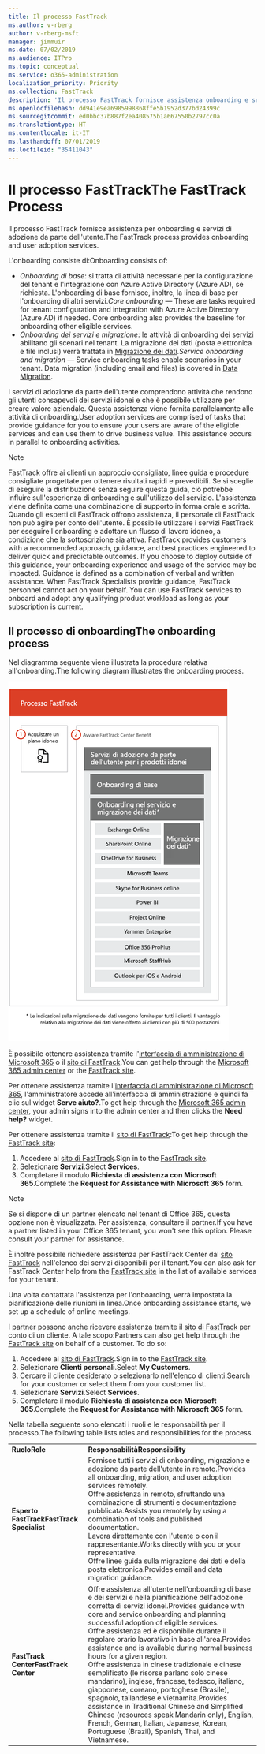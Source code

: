 ```yaml
---
title: Il processo FastTrack
ms.author: v-rberg
author: v-rberg-msft
manager: jimmuir
ms.date: 07/02/2019
ms.audience: ITPro
ms.topic: conceptual
ms.service: o365-administration
localization_priority: Priority
ms.collection: FastTrack
description: 'Il processo FastTrack fornisce assistenza onboarding e servizi di adozione da parte dell’utente. '
ms.openlocfilehash: dd941e9ea6985998868ffe5b1952d377bd24399c
ms.sourcegitcommit: ed0bbc37b887f2ea408575b1a667550b2797cc0a
ms.translationtype: HT
ms.contentlocale: it-IT
ms.lasthandoff: 07/01/2019
ms.locfileid: "35411043"
---
```

# <a name="the-fasttrack-process"></a><span data-ttu-id="0f205-103">Il processo FastTrack</span><span class="sxs-lookup"><span data-stu-id="0f205-103">The FastTrack Process</span></span>

<span data-ttu-id="0f205-104">Il processo FastTrack fornisce assistenza per onboarding e servizi di adozione da parte dell'utente.</span><span class="sxs-lookup"><span data-stu-id="0f205-104">The FastTrack process provides onboarding and user adoption services.</span></span> 
  
<span data-ttu-id="0f205-105">L'onboarding consiste di:</span><span class="sxs-lookup"><span data-stu-id="0f205-105">Onboarding consists of:</span></span>
  
- <span data-ttu-id="0f205-p101">*Onboarding di base*: si tratta di attività necessarie per la configurazione del tenant e l'integrazione con Azure Active Directory (Azure AD), se richiesta. L'onboarding di base fornisce, inoltre, la linea di base per l'onboarding di altri servizi.</span><span class="sxs-lookup"><span data-stu-id="0f205-p101">*Core onboarding* — These are tasks required for tenant configuration and integration with Azure Active Directory (Azure AD) if needed. Core onboarding also provides the baseline for onboarding other eligible services.</span></span> 
- <span data-ttu-id="0f205-p102">*Onboarding dei servizi e migrazione*: le attività di onboarding dei servizi abilitano gli scenari nel tenant. La migrazione dei dati (posta elettronica e file inclusi) verrà trattata in [Migrazione dei dati](O365-data-migration.md).</span><span class="sxs-lookup"><span data-stu-id="0f205-p102">*Service onboarding and migration* — Service onboarding tasks enable scenarios in your tenant. Data migration (including email and files) is covered in [Data Migration](O365-data-migration.md).</span></span> 
    
<span data-ttu-id="0f205-p103">I servizi di adozione da parte dell'utente comprendono attività che rendono gli utenti consapevoli dei servizi idonei e che è possibile utilizzare per creare valore aziendale. Questa assistenza viene fornita parallelamente alle attività di onboarding.</span><span class="sxs-lookup"><span data-stu-id="0f205-p103">User adoption services are comprised of tasks that provide guidance for you to ensure your users are aware of the eligible services and can use them to drive business value. This assistance occurs in parallel to onboarding activities.</span></span>
  
> [!NOTE]
> <span data-ttu-id="0f205-p104">FastTrack offre ai clienti un approccio consigliato, linee guida e procedure consigliate progettate per ottenere risultati rapidi e prevedibili. Se si sceglie di eseguire la distribuzione senza seguire questa guida, ciò potrebbe influire sull'esperienza di onboarding e sull'utilizzo del servizio. L'assistenza viene definita come una combinazione di supporto in forma orale e scritta. Quando gli esperti di FastTrack offrono assistenza, il personale di FastTrack non può agire per conto dell'utente. È possibile utilizzare i servizi FastTrack per eseguire l'onboarding e adottare un flusso di lavoro idoneo, a condizione che la sottoscrizione sia attiva. </span><span class="sxs-lookup"><span data-stu-id="0f205-p104">FastTrack provides customers with a recommended approach, guidance, and best practices engineered to deliver quick and predictable outcomes. If you choose to deploy outside of this guidance, your onboarding experience and usage of the service may be impacted. Guidance is defined as a combination of verbal and written assistance. When FastTrack Specialists provide guidance, FastTrack personnel cannot act on your behalf. You can use FastTrack services to onboard and adopt any qualifying product workload as long as your subscription is current.</span></span> 
  
## <a name="the-onboarding-process"></a><span data-ttu-id="0f205-117">Il processo di onboarding</span><span class="sxs-lookup"><span data-stu-id="0f205-117">The onboarding process</span></span>

<span data-ttu-id="0f205-118">Nel diagramma seguente viene illustrata la procedura relativa all'onboarding.</span><span class="sxs-lookup"><span data-stu-id="0f205-118">The following diagram illustrates the onboarding process.</span></span>
  
![Sequenza temporale per l'uso del vantaggio dell'onboarding](media/O365-Onboarding-Timeline.png)
  
<span data-ttu-id="0f205-120">È possibile ottenere assistenza tramite l'[interfaccia di amministrazione di Microsoft 365](https://go.microsoft.com/fwlink/?linkid=2032704) o il [sito di FastTrack](https://go.microsoft.com/fwlink/?linkid=780698).</span><span class="sxs-lookup"><span data-stu-id="0f205-120">You can get help through the [Microsoft 365 admin center](https://go.microsoft.com/fwlink/?linkid=2032704) or the [FastTrack site](https://go.microsoft.com/fwlink/?linkid=780698).</span></span> 

<span data-ttu-id="0f205-121">Per ottenere assistenza tramite l'[interfaccia di amministrazione di Microsoft 365](https://go.microsoft.com/fwlink/?linkid=2032704), l'amministratore accede all'interfaccia di amministrazione e quindi fa clic sul widget **Serve aiuto?**.</span><span class="sxs-lookup"><span data-stu-id="0f205-121">To get help through the [Microsoft 365 admin center](https://go.microsoft.com/fwlink/?linkid=2032704), your admin signs into the admin center and then clicks the **Need help?** widget.</span></span> 

<span data-ttu-id="0f205-122">Per ottenere assistenza tramite il [sito di FastTrack](https://go.microsoft.com/fwlink/?linkid=780698):</span><span class="sxs-lookup"><span data-stu-id="0f205-122">To get help through the [FastTrack site](https://go.microsoft.com/fwlink/?linkid=780698):</span></span> 
1.  <span data-ttu-id="0f205-123">Accedere al [sito di FastTrack](https://go.microsoft.com/fwlink/?linkid=780698).</span><span class="sxs-lookup"><span data-stu-id="0f205-123">Sign in to the [FastTrack site](https://go.microsoft.com/fwlink/?linkid=780698).</span></span> 
2.  <span data-ttu-id="0f205-124">Selezionare **Servizi**.</span><span class="sxs-lookup"><span data-stu-id="0f205-124">Select **Services**.</span></span>
3.  <span data-ttu-id="0f205-125">Completare il modulo **Richiesta di assistenza con Microsoft 365**.</span><span class="sxs-lookup"><span data-stu-id="0f205-125">Complete the **Request for Assistance with Microsoft 365** form.</span></span> 
> [!NOTE]
>  <span data-ttu-id="0f205-p105">Se si dispone di un partner elencato nel tenant di Office 365, questa opzione non è visualizzata. Per assistenza, consultare il partner.</span><span class="sxs-lookup"><span data-stu-id="0f205-p105">If you have a partner listed in your Office 365 tenant, you won't see this option. Please consult your partner for assistance.</span></span> 
  
 <span data-ttu-id="0f205-128">È inoltre possibile richiedere assistenza per FastTrack Center dal [sito FastTrack](https://go.microsoft.com/fwlink/?linkid=780698) nell'elenco dei servizi disponibili per il tenant.</span><span class="sxs-lookup"><span data-stu-id="0f205-128">You can also ask for FastTrack Center help from the [FastTrack site](https://go.microsoft.com/fwlink/?linkid=780698) in the list of available services for your tenant.</span></span> 
    
 <span data-ttu-id="0f205-129">Una volta contattata l'assistenza per l'onboarding, verrà impostata la pianificazione delle riunioni in linea.</span><span class="sxs-lookup"><span data-stu-id="0f205-129">Once onboarding assistance starts, we set up a schedule of online meetings.</span></span>
    
<span data-ttu-id="0f205-p106">I partner possono anche ricevere assistenza tramite il [sito di FastTrack](https://go.microsoft.com/fwlink/?linkid=780698) per conto di un cliente. A tale scopo:</span><span class="sxs-lookup"><span data-stu-id="0f205-p106">Partners can also get help through the [FastTrack site](https://go.microsoft.com/fwlink/?linkid=780698) on behalf of a customer. To do so:</span></span>
1.  <span data-ttu-id="0f205-132">Accedere al [sito di FastTrack](https://go.microsoft.com/fwlink/?linkid=780698).</span><span class="sxs-lookup"><span data-stu-id="0f205-132">Sign in to the [FastTrack site](https://go.microsoft.com/fwlink/?linkid=780698).</span></span> 
2.  <span data-ttu-id="0f205-133">Selezionare **Clienti personali**.</span><span class="sxs-lookup"><span data-stu-id="0f205-133">Select **My Customers**.</span></span>
3.  <span data-ttu-id="0f205-134">Cercare il cliente desiderato o selezionarlo nell'elenco di clienti.</span><span class="sxs-lookup"><span data-stu-id="0f205-134">Search for your customer or select them from your customer list.</span></span>
4.  <span data-ttu-id="0f205-135">Selezionare **Servizi**.</span><span class="sxs-lookup"><span data-stu-id="0f205-135">Select **Services**.</span></span>
5.  <span data-ttu-id="0f205-136">Completare il modulo **Richiesta di assistenza con Microsoft 365**.</span><span class="sxs-lookup"><span data-stu-id="0f205-136">Complete the **Request for Assistance with Microsoft 365** form.</span></span> 

<span data-ttu-id="0f205-137">Nella tabella seguente sono elencati i ruoli e le responsabilità per il processo.</span><span class="sxs-lookup"><span data-stu-id="0f205-137">The following table lists roles and responsibilities for the process.</span></span>
    
|||
|:-----|:-----|
|<span data-ttu-id="0f205-138">**Ruolo**</span><span class="sxs-lookup"><span data-stu-id="0f205-138">**Role**</span></span> <br/> |<span data-ttu-id="0f205-139">**Responsabilità**</span><span class="sxs-lookup"><span data-stu-id="0f205-139">**Responsibility**</span></span> <br/> |
|<span data-ttu-id="0f205-140">**Esperto FastTrack**</span><span class="sxs-lookup"><span data-stu-id="0f205-140">**FastTrack Specialist**</span></span> <br/> |<span data-ttu-id="0f205-141">Fornisce tutti i servizi di onboarding, migrazione e adozione da parte dell'utente in remoto.</span><span class="sxs-lookup"><span data-stu-id="0f205-141">Provides all onboarding, migration, and user adoption services remotely.</span></span>  <br/> <span data-ttu-id="0f205-142">Offre assistenza in remoto, sfruttando una combinazione di strumenti e documentazione pubblicata.</span><span class="sxs-lookup"><span data-stu-id="0f205-142">Assists you remotely by using a combination of tools and published documentation.</span></span> <br/> <span data-ttu-id="0f205-143">Lavora direttamente con l'utente o con il rappresentante.</span><span class="sxs-lookup"><span data-stu-id="0f205-143">Works directly with you or your representative.</span></span> <br/> <span data-ttu-id="0f205-144">Offre linee guida sulla migrazione dei dati e della posta elettronica.</span><span class="sxs-lookup"><span data-stu-id="0f205-144">Provides email and data migration guidance.</span></span>|
|<span data-ttu-id="0f205-145">**FastTrack Center**</span><span class="sxs-lookup"><span data-stu-id="0f205-145">**FastTrack Center**</span></span>  <br/> |<span data-ttu-id="0f205-146">Offre assistenza all'utente nell'onboarding di base e dei servizi e nella pianificazione dell'adozione corretta di servizi idonei.</span><span class="sxs-lookup"><span data-stu-id="0f205-146">Provides guidance with core and service onboarding and planning successful adoption of eligible services.</span></span>  <br/> <span data-ttu-id="0f205-147">Offre assistenza ed è disponibile durante il regolare orario lavorativo in base all'area.</span><span class="sxs-lookup"><span data-stu-id="0f205-147">Provides assistance and is available during normal business hours for a given region.</span></span> <br/> <span data-ttu-id="0f205-148">Offre assistenza in cinese tradizionale e cinese semplificato (le risorse parlano solo cinese mandarino), inglese, francese, tedesco, italiano, giapponese, coreano, portoghese (Brasile), spagnolo, tailandese e vietnamita.</span><span class="sxs-lookup"><span data-stu-id="0f205-148">Provides assistance in Traditional Chinese and Simplified Chinese (resources speak Mandarin only), English, French, German, Italian, Japanese, Korean, Portuguese (Brazil), Spanish, Thai, and Vietnamese.</span></span>|


  

